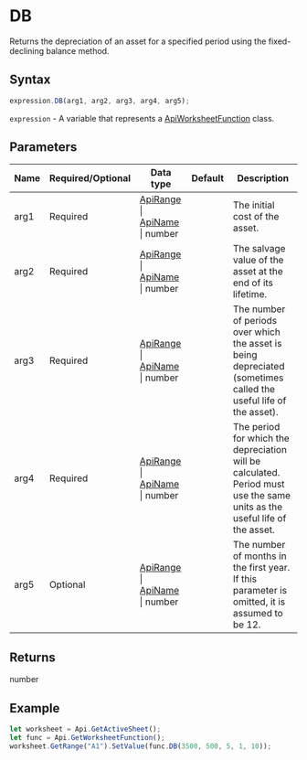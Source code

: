 # DB

Returns the depreciation of an asset for a specified period using the fixed-declining balance method.

## Syntax

```javascript
expression.DB(arg1, arg2, arg3, arg4, arg5);
```

`expression` - A variable that represents a [ApiWorksheetFunction](../ApiWorksheetFunction.md) class.

## Parameters

| **Name** | **Required/Optional** | **Data type** | **Default** | **Description** |
| ------------- | ------------- | ------------- | ------------- | ------------- |
| arg1 | Required | [ApiRange](../../ApiRange/ApiRange.md) \| [ApiName](../../ApiName/ApiName.md) \| number |  | The initial cost of the asset. |
| arg2 | Required | [ApiRange](../../ApiRange/ApiRange.md) \| [ApiName](../../ApiName/ApiName.md) \| number |  | The salvage value of the asset at the end of its lifetime. |
| arg3 | Required | [ApiRange](../../ApiRange/ApiRange.md) \| [ApiName](../../ApiName/ApiName.md) \| number |  | The number of periods over which the asset is being depreciated (sometimes called the useful life of the asset). |
| arg4 | Required | [ApiRange](../../ApiRange/ApiRange.md) \| [ApiName](../../ApiName/ApiName.md) \| number |  | The period for which the depreciation will be calculated. Period must use the same units as the useful life of the asset. |
| arg5 | Optional | [ApiRange](../../ApiRange/ApiRange.md) \| [ApiName](../../ApiName/ApiName.md) \| number |  | The number of months in the first year. If this parameter is omitted, it is assumed to be 12. |

## Returns

number

## Example



```javascript editor-xlsx
let worksheet = Api.GetActiveSheet();
let func = Api.GetWorksheetFunction();
worksheet.GetRange("A1").SetValue(func.DB(3500, 500, 5, 1, 10));
```
